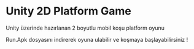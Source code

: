 # Unity 2D Platform Game

Unity üzerinde hazırlanan 2 boyutlu mobil koşu platform oyunu

Run.Apk dosyasını indirerek oyuna ulabilir ve koşmaya başlayabilirsiniz !
